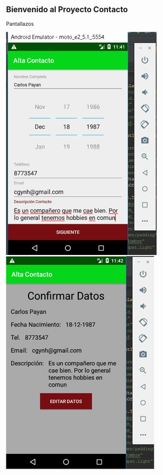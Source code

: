 ## Bienvenido al Proyecto Contacto

Pantallazos

![Pantalla 1](http://github.com/cpayanf/ProyContacto/blob/master/AltaContacto01.JPG)
![Pantalla 2](http://github.com/cpayanf/ProyContacto/blob/master/AltaContacto02.JPG)
